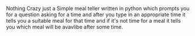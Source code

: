 Nothing Crazy just a Simple meal teller written in python which prompts you for a question asking for a time and after you type in an appropriate time it tells you a suitable meal for that time and if it's not time for a meal it tells you which meal will be avavlibe after some time.
